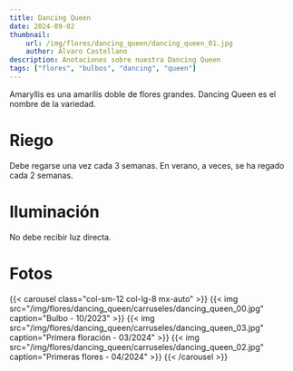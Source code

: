 ```yaml
---
title: Dancing Queen
date: 2024-09-02
thumbnail:
    url: /img/flores/dancing_queen/dancing_queen_01.jpg
    author: Álvaro Castellano
description: Anotaciones sobre nuestra Dancing Queen
tags: ["flores", "bulbos", "dancing", "queen"]
---
```


Amaryllis es una amarilis doble de flores grandes. Dancing Queen es el nombre de la variedad.

# Riego

Debe regarse una vez cada 3 semanas. En verano, a veces, se ha regado cada 2 semanas.

# Iluminación

No debe recibir luz directa.

# Fotos

{{< carousel class="col-sm-12 col-lg-8 mx-auto" >}}
  {{< img src="/img/flores/dancing_queen/carruseles/dancing_queen_00.jpg" caption="Bulbo - 10/2023" >}}
  {{< img src="/img/flores/dancing_queen/carruseles/dancing_queen_03.jpg" caption="Primera floración - 03/2024" >}}
  {{< img src="/img/flores/dancing_queen/carruseles/dancing_queen_02.jpg" caption="Primeras flores - 04/2024" >}}
{{< /carousel >}}
